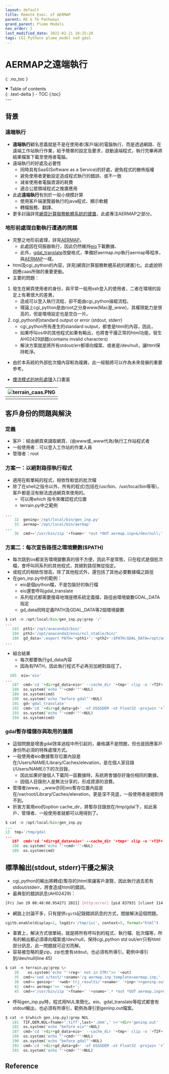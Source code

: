 ```yaml
---
layout: default
title: Remote Exec. of AERMAP
parent: RE & TG Pathways
grand_parent: Plume Models
nav_order: 2
last_modified_date: 2022-02-21 10:25:20
tags: CGI_Pythons plume_model sed gdal
---
```

# AERMAP之遠端執行
{: .no_toc }

<details open markdown="block">
  <summary>
    Table of contents
  </summary>
  {: .text-delta }
- TOC
{:toc}
</details>
---

## 背景
### 遠端執行
- **遠端執行**顧名思義就是不是在使用者(客戶端)的電腦執行，而是透過網路、在遠端工作站執行作業，給予簡單的設定及要求，啟動遠端程式，執行完畢再將結果檔案下載至使用者電腦。
- 遠端執行的好處及必要性
  - 同時具有SaaS(Software as a Service)的好處，避免程式的散佈版權
  - 避免使用者更動設定造成程式執行的錯誤、或不一致
  - 減省使用者電腦資源的耗費
  - 適合公眾領域程式之推廣應用
- 此處**遠端執行**有別於一般小規模計算
  - 使用客戶端瀏覽器執行的java程式、顯示軟體
  - 轉檔服務、翻譯、
- 更多討論詳見[網頁計算服務軟體系統的建置](https://www.evernote.com/shard/s125/sh/cbdd416f-d96e-54c0-819e-eb022ebd452d/ea45d6252fe57992d284ac8109f2f035)，此處專注AERMAP之部分。

### 地形前處理自動執行遭遇的問題
- 完整之地形前處理，詳見[AERMAP](https://sinotec2.github.io/Focus-on-Air-Quality/PlumeModels/REnTG_pathways/gen_inp/)。
  - 此處因在伺服器執行，因此仍然維持[eio](https://pypi.org/project/elevation/)下載數據、
  - 此外，[gdal_translate](https://gdal.org/programs/gdal_translate.html)改變格式，準備好aermap.inp執行aermap等程序，與[AERMAP](https://sinotec2.github.io/https://sinotec2.github.io/Focus-on-Air-Quality/PlumeModels/REnTG_pathways/gen_inp/)一樣。
- html及cgi_python的內容，詳見[網頁計算服務軟體系統的建置]七。此處說明因應caas所做的重要更動。
- 主要的問題：
1. 發生在網頁使用者的身份，與平常一般用ssh登入的使用者，二者在環境的設定上有著很大的差異，
	- 造成可以登入執行流程，卻不能由cgi_python操縱流程。
	- 理論上cgi_python是由root之分身www(Mac是_www)，其權限能力是很高的，但是環境設定也是空白一片。
2. cgi_python的standard output or error (stdout, stderr)
	- cgi_python所有產生的standard output，都會是html的內容，因此，
	- 如果呼叫os中的其他程式如果有輸出，也將會干擾正常的html功能，發生AH02429誤錯(contains invalid characters)
	- 解決方案就是將所有stdout/err都導向檔案、或者是/dev/null，讓html保持乾淨。
- 由於本系統的外部批次檔內容較為複雜，此一經驗將可以作為未來發展的重要參考。

- [煙流模式的地形處理](http://125.229.149.182/terrain.html)入口畫面

| ![terrain_caas.PNG](https://sinotec2.github.io/Focus-on-Air-Quality/assets/images/terrain_caas.PNG)|
|:--:|
| <b></b>|


## 客戶身份的問題與解決
### 定義
- 客戶：經由網頁來讀取網頁、(由www或_www代為)執行工作站程式者
- 一般使用者：可以登入工作站的作業人員
- 管理者：root

### 方案一：以絕對路徑執行程式
- 適用在較單純的程式，相依性較低的批次檔
- 除了在shell之指令以外，所有的程式(包括在/usr/bin、/usr/local/bin等等)，客戶都是沒有辦法透過網頁來使用的。
	- 可以用which 指令來確認程式位置
	- terrain.py中之範例
	  
```python
...
    32  geninp='/opt/local/bin/gen_inp.py' 
    33  aermap='/opt/local/bin/aermap'
...
    36  cmd+='/usr/bin/zip '+fname+' *out *OUT aermap.inp>&/dev/null;'
```

### 方案二：每次宣告路徑之環境變數($PATH)
- 每次跳到os都宣告環境變數真的很不方便，因此不是常態，只在程式是個批次檔，會呼叫同系列的其他程式，其絕對路徑無從指定。
- 或程式的相依性很高，除了其他程式外，還包括了其他必要數據檔之路徑
- 在gen_inp.py中的範例：
  - eio是個python檔，不是包裝好的執行檔
  - eio還會呼叫gdal_translate
  - 系列程式都需要搜尋地理座標系統定義檔，路徑由環境變數GDAL_DATA指定
  - gd_data同時定義PATH及GDAL_DATA等2個環境變數

```python
$ cat -n /opt/local/bin/gen_inp.py|grep '/'
...
   183  pth1='/opt/anaconda3/bin/' 
   184  pth2='/opt/anaconda3/envs/ncl_stable/bin/' 
   186  gd_data=';export PATH='+pth1+':'+pth2+':$PATH;GDAL_DATA=/opt/anaconda3/envs/py37/share/gdal '
...
```
- 組合結果
  - 每次都要執行gd_data內容
  - 因為有PATH，因此執行程式不必再另加絕對路徑了。

```python
  185  eio='eio'
...
   187  cmd='cd '+dir+gd_data+eio+' --cache_dir '+tmp+' clip -o '+TIF+' --bounds '+smin+NUL 
   188  os.system('echo "'+cmd+'"'+NUL) 
   189  os.system(cmd) 
   190  os.system('echo "before gdal"'+NUL) 
   191  gd='gdal_translate' 
   192  cmd='cd '+dir+gd_data+gd+' -of USGSDEM -ot Float32 -projwin '+llNE+' '+TIF+' '+DEM+NUL 
   193  os.system('echo "'+cmd+'"'+NUL) 
   194  os.system(cmd)
```
### gdal暫存檔儲存與取用的議題
- 這個問題是增進gdal效率過程中所引起的，嚴格講不是問題，但也是因應客戶身份所必須的特殊處理方式。
- 一般使用者eio數據暫存位置內設是在/Users/NAME/Library/Caches/elevation，是在個人家目錄(/Users/NAME/)下的次目錄，
  - 因此如果好幾個人下載同一區數據時，系統將會儲存好幾份相同的數據，
  - 因個人目錄別人是無法分享的，形成資源的浪費。
- 管理者(www，_www亦同)eio暫存位置內設是在/var/root/Library/Caches/elevation，更是深不見底，一般使用者是絕對用不到。
- 折衷方案用eio的option cache_dir，將暫存目錄放在/tmp/gdal下，如此客戶、管理者、一般使用者就都可以用得到了。

```python
$ cat -n /opt/local/bin/gen_inp.py
...
13  tmp='/tmp/gdal
...
   187  cmd='cd '+dir+gd_data+eio+' --cache_dir '+tmp+' clip -o '+TIF+' --bounds '+smin+NUL 
   188  os.system('echo "'+cmd+'"'+NUL) 
   189  os.system(cmd)
```

## 標準輸出(stdout, stderr)干擾之解決
- cgi_python的輸出將轉成(暫存的)html來讓客戶瀏覽，因此執行過去若有stdout/stderr，將會造成html的錯誤。
- 最典型的錯誤訊息(AH02429)：

```bash
[Fri Jan 29 08:48:08.954271 2021] [http:error] [pid 83793] [client 114.45.83.32:46685] AH02429: Response header name '  adding' contains invalid characters, aborting request
```
- 網路上討論不多，只有提供`cgitb`記錄錯誤訊息的方式，間接解決這個問題。

```python
cgitb.enable(display=1, logdir='/tmp/isc', context=5, format="html")
```
- 事實上，解決方式很單純，就是將所有呼叫到的程式、執行檔、批次檔等，所有的輸出都必須導向檔案或/dev/null，保持cgi_python std out/err只有html部分訊息，此一問題就可迎刃而解。
- 容易被忽略的是zip，zip也會有stdout，也必須有所導引，範例中導引到/dev/null(line 45)

```python
$ cat -n terrain.py|grep \>
    20    os.system('echo "'+reg+' not in STR!">> '+out) 
    35  cmd+='sed s/test/'+snamo+'/g aermap.inp_template>aermap.inp;' 
    38  cmd+= geninp+' '+web+'trj_results/'+snamo+' '+inp+'>>geninp.out;' 
    42  cmd+= aermap+'>> '+out+';' 
    45  cmd+='/usr/bin/zip '+fname+' '+snamo+'.* *out *OUT aermap.inp>&/dev/null;'
```
- 呼叫gen_inp.py時，程式用NUL來簡化。eio、gdal_translate等程式都會有stdout輸出，也必須有所導引，範例為導引到geninp.out檔案。

```python
$ cat -n $(which gen_inp.py)|grep NUL
   181  TIF,DEM,NUL=fname+'.tiff',last+'.dem',' >>'+dir+'geninp.out' 
   182  os.system('echo "before eio"'+NUL) 
   187  cmd='cd '+dir+gd_data+eio+' --cache_dir '+tmp+' clip -o '+TIF+' --bounds '+smin+NUL 
   188  os.system('echo "'+cmd+'"'+NUL) 
   190  os.system('echo "before gdal"'+NUL) 
   192  cmd='cd '+dir+gd_data+gd+' -of USGSDEM -ot Float32 -projwin '+llNE+' '+TIF+' '+DEM+NUL 
   193  os.system('echo "'+cmd+'"'+NUL)
```

## Reference